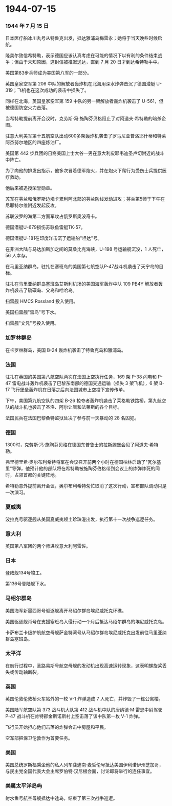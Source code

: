 # 1944-07-15

### 1944 年 7 月 15 日

日本医疗船冰川丸号从特鲁克出发，抵达雅浦岛梅雷永；她将于当天晚些时候启航。

隆美尔致信希特勒，表示德国应该认真考虑在可能的情况下以有利的条件结束战争；但由于未知原因，这封信被推迟送达，直到
7 月 20 日才到达希特勒手中。

美国第83步兵师成为美国第八军的一部分。

英国皇家空军第 206 中队的解放者轰炸机在北海用深水炸弹击沉了德国潜艇
U-319；飞机也在这次成功的袭击中损失了。

同样在北海，英国皇家空军第 159 中队的另一架解放者轰炸机袭击了
U-561，但被德国防空火力击落。

当希特勒提前离开会议时，克劳斯·冯·施陶芬贝格阻止了对阿道夫·希特勒的暗杀企图。

驻意大利美军第十五航空队出动600多架轰炸机袭击了罗马尼亚普洛耶什蒂和特莱阿杰努尔地区的四座炼油厂。

美国第 442
步兵团的日裔美国上士大谷一男在意大利皮耶韦迪圣卢切附近的战斗中阵亡。

为了向他的排发出指示，他多次冒着德军炮火，并在炮火下爬行为受伤士兵提供医疗救助。

他后来被追授荣誉勋章。

苏军在芬兰和俄罗斯边境卡累利阿北部的芬兰防线发动进攻；芬兰第5师于下午在尼耶特尔维附近发起反攻。

苏联波罗的海第二方面军攻占俄罗斯奥波奇卡。

德国潜艇U-679损伤苏联鱼雷艇TK-57。

德国潜艇U-181在印度洋击沉了运输船"坦达"号。

在非洲大陆与马达加斯加之间的莫桑比克海峡，U-198 号运输舰沉没，1
人死亡，56 人幸存。

在马里亚纳群岛，驻扎在塞班岛的美国第七航空队P-47战斗机袭击了天宁岛的目标。

驻扎在马里亚纳群岛塞班岛艾斯利机场的美国海军轰炸中队 109 PB4Y
解放者轰炸机袭击了硫磺岛、父岛和哈哈岛。

扫雷舰 HMCS Rossland 投入使用。

美国扫雷舰"雷鸟"号下水。

扫雷舰"文凭"号投入使用。

### 加罗林群岛

在卡罗林群岛，美国 B-24 轰炸机袭击了特鲁克岛和雅浦岛。

### 法国

驻扎在英国的美国第八航空队两次在法国上空执行任务，169 架 P-38 闪电和
P-47 雷电战斗轰炸机袭击了巴黎东南部的德国交通运输（损失 3 架飞机），6 架
B-17 飞行堡垒轰炸机在日落之后向法国城市上空投下宣传传单。

下午，美国第九航空队的四架 B-26
掠夺者轰炸机袭击了莱格勒铁路桥，第九航空队的战斗机也袭击了圣洛、阿尔让唐和法莱斯的各个目标。

法国民兵在法国巴黎桑特监狱处决了参与前一天暴动的 28 名囚犯。

### 德国

1300时，克劳斯·冯·施陶芬贝格在德国东普鲁士的拉斯滕堡会见了阿道夫·希特勒。

弗里德里希·奥尔布利希特将军在会议召开前两个小时在德国柏林启动了"瓦尔基里"导弹，他预计他的部队将在希特勒被施陶芬伯格带到会议上的炸弹炸死的同时，占领首都的关键阵地。

希特勒意外提前离开会议，奥尔布利希特匆忙取消了这次行动，宣布部队调动只是一次演习。

### 夏威夷

波拉克号驱逐舰从美国夏威夷领土珍珠港出发，执行第十一次战争巡逻任务。

### 意大利

英国第八军团的两个师进攻意大利阿雷佐。

### 日本

登陆舰134号竣工。

第136号登陆舰下水。

### 马绍尔群岛

美国海军新墨西哥号驱逐舰离开马绍尔群岛埃尼威托克环礁。

美国驱逐舰肖号在支援塞班岛入侵行动一个月后抵达马绍尔群岛的埃尼威托克岛。

卡萨布兰卡级护航航空母舰萨金特湾号从马绍尔群岛埃尼威托克出发前往马里亚纳群岛塞班岛。

### 太平洋

在航行过程中，圣路易斯号航空母舰的发动机出现高速运转现象，这表明螺旋桨丢失或传动轴断裂。

### 英国

英国伦敦伦敦桥火车站外的一枚 V-1 炸弹造成 7 人死亡，并炸毁了一栋公寓楼。

美国陆军航空队第 373 战斗机大队第 412 战斗机中队的唐纳德·M·雷恩中尉驾驶
P-47 战斗机在肯特郡金斯诺斯村上空击落了该中队第一枚 V-1 炸弹。

飞行员开始担心他们击落的炸弹会击中房屋和平民。

空军部把保卫伦敦作为首要任务。

### 美国

美国总统罗斯福乘坐他的私人列车斐迪南·麦哲伦号抵达美国伊利诺伊州芝加哥，与民主党全国代表大会主席罗伯特·汉尼根会面，讨论即将举行的连任事宜。

### 美属太平洋岛屿

射水鱼号航空母舰抵达中途岛，结束了第三次战争巡逻。